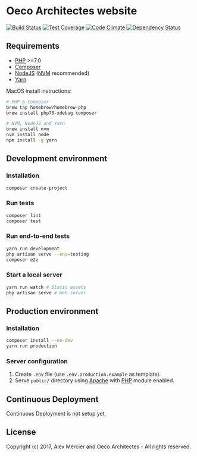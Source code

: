 Oeco Architectes website
========================

[![Build Status](https://img.shields.io/travis/oeco-architectes/oeco/master.svg)](https://travis-ci.org/oeco-architectes/oeco)
[![Test Coverage](https://img.shields.io/codecov/c/github/oeco-architectes/oeco/master.svg)](https://codecov.io/github/oeco-architectes/oeco?branch=master)
[![Code Climate](https://img.shields.io/codeclimate/github/oeco-architectes/oeco.svg)](https://codeclimate.com/github/oeco-architectes/oeco)
[![Dependency Status](http://img.shields.io/gemnasium/oeco-architectes/oeco.svg)](https://gemnasium.com/oeco-architectes/oeco)


Requirements
------------

- [PHP](http://php.net/) >=7.0
- [Composer](https://getcomposer.org/)
- [NodeJS](https://nodejs.org/en/) ([NVM](https://github.com/creationix/nvm) recommended)
- [Yarn](https://yarnpkg.com/en/)

MacOS install instructions:
```bash
# PHP & Composer
brew tap homebrew/homebrew-php
brew install php70-xdebug composer

# NVM, NodeJS and Yarn
brew install nvm
nvm install node
npm install -g yarn
```


Development environment
-----------------------

### Installation

```bash
composer create-project
```

### Run tests

```bash
composer lint
composer test
```

### Run end-to-end tests

```bash
yarn run development
php artisan serve --env=testing
composer e2e
```

### Start a local server

```bash
yarn run watch # Static assets
php artisan serve # Web server
```


Production environment
----------------------

### Installation

```bash
composer install --no-dev
yarn run production
```

### Server configuration

1. Create `.env` file (use `.env.production.example` as template).
2. Serve `public/` directory using [Apache](https://www.apache.org/) with
[PHP](http://php.net/) module enabled.


Continuous Deployment
---------------------

Continuous Deployment is not setup yet.


License
-------

Copyright (c) 2017, Alex Mercier and Oeco Architectes - All rights reserved.
